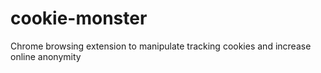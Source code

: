 # cookie-monster
Chrome browsing extension to manipulate tracking cookies and increase online anonymity
